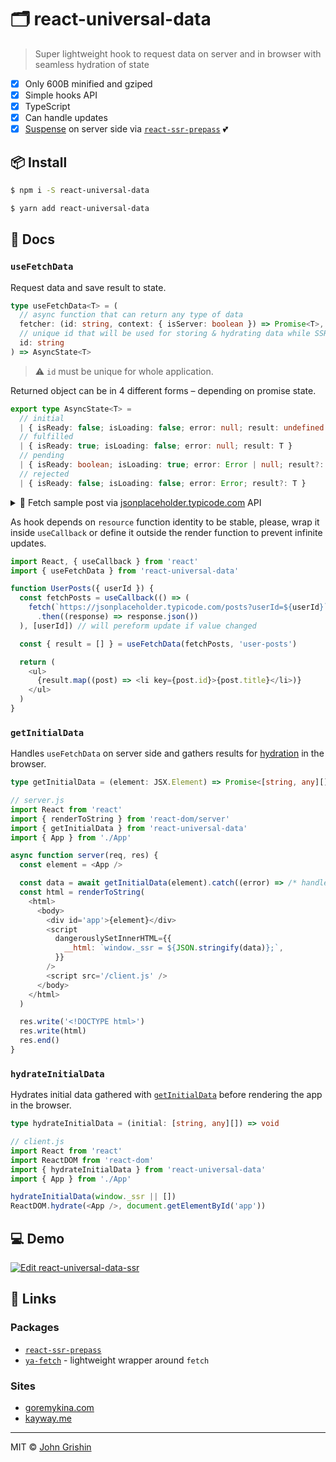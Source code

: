 # 🗂 react-universal-data

> Super lightweight hook to request data on server and in browser with seamless hydration of state

- [x] Only 600B minified and gziped
- [x] Simple hooks API
- [x] TypeScript
- [x] Can handle updates
- [x] [Suspense](http://reactjs.org/docs/concurrent-mode-suspense.html) on server side via [`react-ssr-prepass`](https://github.com/FormidableLabs/react-ssr-prepass) 💕

## 📦 Install

```sh
$ npm i -S react-universal-data
```

```sh
$ yarn add react-universal-data
```

## 📖 Docs

### `useFetchData`

Request data and save result to state.

```ts
type useFetchData<T> = (
  // async function that can return any type of data
  fetcher: (id: string, context: { isServer: boolean }) => Promise<T>,
  // unique id that will be used for storing & hydrating data while SSR
  id: string
) => AsyncState<T>
```

> ⚠️ `id` must be unique for whole application.

Returned object can be in 4 different forms – depending on promise state.

```ts
export type AsyncState<T> =
  // initial
  | { isReady: false; isLoading: false; error: null; result: undefined }
  // fulfilled
  | { isReady: true; isLoading: false; error: null; result: T }
  // pending
  | { isReady: boolean; isLoading: true; error: Error | null; result?: T }
  // rejected
  | { isReady: false; isLoading: false; error: Error; result?: T }
```

<details><summary>👀 Fetch sample post via <a href="https://jsonplaceholder.typicode.com">jsonplaceholder.typicode.com</a> API</summary>

```js
import React from 'react'
import { useFetchData } from 'react-universal-data'

const fetchPost = (id) =>
  fetch(`https://jsonplaceholder.typicode.com/posts/${id}`)
    .then((response) => response.json())

function Post({ id }) {
  const { isReady, isLoading, result, error } = useFetchData(fetchPost, id)

  if (isLoading) {
    return <p>Loading...</p>
  }

  if (error) {
    return <p>Oh no: {error.message}</p>
  }

  // You can depend on `isReady` flag to ensure data loaded correctly
  if (isReady) {
    return (
      <article>
        <h2>{result.title}</h2>
        <p>{result.body}</p>
      </article>
    )
  }

  return null
}
```
</details>

As hook depends on `resource` function identity to be stable, please, wrap it inside `useCallback` or define it outside the render function to prevent infinite updates.

```js
import React, { useCallback } from 'react'
import { useFetchData } from 'react-universal-data'

function UserPosts({ userId }) {
  const fetchPosts = useCallback(() => (
    fetch(`https://jsonplaceholder.typicode.com/posts?userId=${userId}`)
      .then((response) => response.json())
  ), [userId]) // will pereform update if value changed

  const { result = [] } = useFetchData(fetchPosts, 'user-posts')

  return (
    <ul>
      {result.map((post) => <li key={post.id}>{post.title}</li>)}
    </ul>
  )
}
```

### `getInitialData`

Handles `useFetchData` on server side and gathers results for [hydration](#hydrateInitialData) in the browser.

```ts
type getInitialData = (element: JSX.Element) => Promise<[string, any][]>
```

```js
// server.js
import React from 'react'
import { renderToString } from 'react-dom/server'
import { getInitialData } from 'react-universal-data'
import { App } from './App'

async function server(req, res) {
  const element = <App />

  const data = await getInitialData(element).catch((error) => /* handle error */)
  const html = renderToString(
    <html>
      <body>
        <div id='app'>{element}</div>
        <script
          dangerouslySetInnerHTML={{
            __html: `window._ssr = ${JSON.stringify(data)};`,
          }}
        />
        <script src='/client.js' />
      </body>
    </html>
  )

  res.write('<!DOCTYPE html>')
  res.write(html)
  res.end()
}
```

### `hydrateInitialData`

Hydrates initial data gathered with [`getInitialData`](#getInitialData) before rendering the app in the browser.

```ts
type hydrateInitialData = (initial: [string, any][]) => void
```

```js
// client.js
import React from 'react'
import ReactDOM from 'react-dom'
import { hydrateInitialData } from 'react-universal-data'
import { App } from './App'

hydrateInitialData(window._ssr || [])
ReactDOM.hydrate(<App />, document.getElementById('app'))
```


## 💻 Demo

[![Edit react-universal-data-ssr](https://codesandbox.io/static/img/play-codesandbox.svg)](https://codesandbox.io/s/react-universal-data-ssr-jp9el?fontsize=14&hidenavigation=1&module=%2Fsrc%2FApp.js&theme=dark)

## 🔗 Links

### Packages

- [`react-ssr-prepass`](https://github.com/FormidableLabs/react-ssr-prepass)
- [`ya-fetch`](https://github.com/exah/ya-fetch) - lightweight wrapper around `fetch`

### Sites

- [goremykina.com](https://github.com/exah/goremykina)
- [kayway.me](https://github.com/exah/kayway)

---

MIT © [John Grishin](http://johngrish.in)
